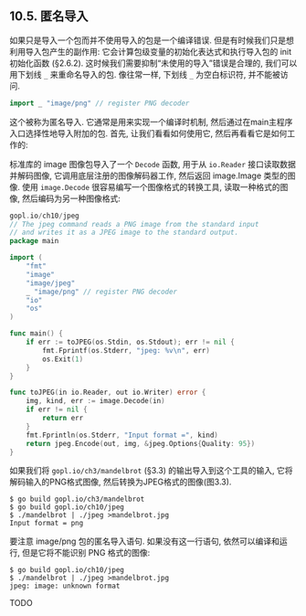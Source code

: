 ## 10.5. 匿名导入

如果只是导入一个包而并不使用导入的包是一个编译错误. 但是有时候我们只是想利用导入包产生的副作用: 它会计算包级变量的初始化表达式和执行导入包的 init 初始化函数 (§2.6.2). 这时候我们需要抑制“未使用的导入”错误是合理的, 我们可以用下划线 `_` 来重命名导入的包. 像往常一样, 下划线 `_` 为空白标识符, 并不能被访问.

```Go
import _ "image/png" // register PNG decoder
```

这个被称为匿名导入. 它通常是用来实现一个编译时机制, 然后通过在main主程序入口选择性地导入附加的包. 首先, 让我们看看如何使用它, 然后再看看它是如何工作的:

标准库的 image 图像包导入了一个 `Decode` 函数, 用于从 `io.Reader` 接口读取数据并解码图像, 它调用底层注册的图像解码器工作, 然后返回 image.Image 类型的图像. 使用 `image.Decode` 很容易编写一个图像格式的转换工具, 读取一种格式的图像, 然后编码为另一种图像格式:

```Go
gopl.io/ch10/jpeg
// The jpeg command reads a PNG image from the standard input
// and writes it as a JPEG image to the standard output.
package main

import (
	"fmt"
	"image"
	"image/jpeg"
	_ "image/png" // register PNG decoder
	"io"
	"os"
)

func main() {
	if err := toJPEG(os.Stdin, os.Stdout); err != nil {
		fmt.Fprintf(os.Stderr, "jpeg: %v\n", err)
		os.Exit(1)
	}
}

func toJPEG(in io.Reader, out io.Writer) error {
	img, kind, err := image.Decode(in)
	if err != nil {
		return err
	}
	fmt.Fprintln(os.Stderr, "Input format =", kind)
	return jpeg.Encode(out, img, &jpeg.Options{Quality: 95})
}
```

如果我们将 `gopl.io/ch3/mandelbrot` (§3.3) 的输出导入到这个工具的输入, 它将解码输入的PNG格式图像, 然后转换为JPEG格式的图像(图3.3).

```
$ go build gopl.io/ch3/mandelbrot
$ go build gopl.io/ch10/jpeg
$ ./mandelbrot | ./jpeg >mandelbrot.jpg
Input format = png
```

要注意 image/png 包的匿名导入语句. 如果没有这一行语句, 依然可以编译和运行, 但是它将不能识别 PNG 格式的图像:

```
$ go build gopl.io/ch10/jpeg
$ ./mandelbrot | ./jpeg >mandelbrot.jpg
jpeg: image: unknown format
```


TODO
